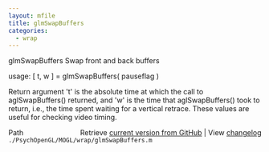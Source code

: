```yaml
---
layout: mfile
title: glmSwapBuffers
categories:
  - wrap
---
```


glmSwapBuffers  Swap front and back buffers

usage:  \[ t, w \] = glmSwapBuffers\( pauseflag \)

Return argument 't' is the absolute time at which the call to
aglSwapBuffers\(\) returned, and 'w' is the time that aglSwapBuffers\(\)
took to return, i.e., the time spent waiting for a vertical retrace.
These values are useful for checking video timing.


<div class="code_header" style="text-align:right;">
  <span style="float:left;">Path&nbsp;&nbsp;</span> <span class="counter">Retrieve <a href=
  "https://raw.github.com/Psychtoolbox-3/Psychtoolbox-3/beta/./PsychOpenGL/MOGL/wrap/glmSwapBuffers.m">current version from GitHub</a> | View <a href=
  "https://github.com/Psychtoolbox-3/Psychtoolbox-3/commits/beta/./PsychOpenGL/MOGL/wrap/glmSwapBuffers.m">changelog</a></span>
</div>
<div class="code">
  <code>./PsychOpenGL/MOGL/wrap/glmSwapBuffers.m</code>
</div>
